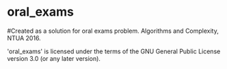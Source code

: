# oral_exams
#Created as a solution for oral exams problem. Algorithms and Complexity, NTUA 2016.

'oral_exams' is licensed under the terms of the GNU General Public License 
version 3.0 (or any later version).
